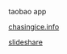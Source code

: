 taobao app

[chasingice.info](http://121.196.129.43/ "chasingice.info")

[slideshare](http://www.slideshare.net/ssuser83e7bb/chasingice "slideshare")
